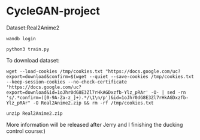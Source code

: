 # CycleGAN-project
Dataset:Real2Anime2
```
wandb login
```
```
python3 train.py
```
To download dataset:
```
wget --load-cookies /tmp/cookies.txt "https://docs.google.com/uc?export=download&confirm=$(wget --quiet --save-cookies /tmp/cookies.txt --keep-session-cookies --no-check-certificate 'https://docs.google.com/uc?export=download&id=1oJhr0dG8E3Zl7rHkAGDxzfb-Ylz_pRAr' -O- | sed -rn 's/.*confirm=([0-9A-Za-z_]+).*/\1\n/p')&id=1oJhr0dG8E3Zl7rHkAGDxzfb-Ylz_pRAr" -O Real2Anime2.zip && rm -rf /tmp/cookies.txt
```
```
unzip Real2Anime2.zip
```
More information will be released after Jerry and I finishing the ducking control course:)
